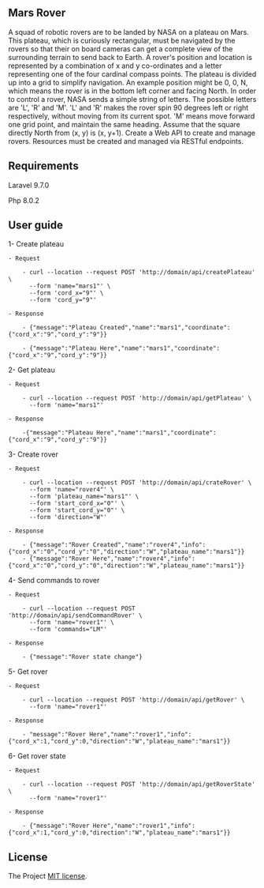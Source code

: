 
## Mars Rover

A squad of robotic rovers are to be landed by NASA on a plateau on Mars. This plateau, which is
curiously rectangular, must be navigated by the rovers so that their on board cameras can get a
complete view of the surrounding terrain to send back to Earth.
A rover's position and location is represented by a combination of x and y co-ordinates and a letter
representing one of the four cardinal compass points. The plateau is divided up into a grid to
simplify navigation. An example position might be 0, 0, N, which means the rover is in the bottom
left corner and facing North.
In order to control a rover, NASA sends a simple string of letters. The possible letters are 'L', 'R' and
'M'. 'L' and 'R' makes the rover spin 90 degrees left or right respectively, without moving from its
current spot. 'M' means move forward one grid point, and maintain the same heading.
Assume that the square directly North from (x, y) is (x, y+1).
Create a Web API to create and manage rovers. Resources must be created and managed via
RESTful endpoints.

## Requirements
Laravel 9.7.0

Php 8.0.2

## User guide

1- Create plateau
    
    - Request
    
        - curl --location --request POST 'http://domain/api/createPlateau' \
          --form 'name="mars1"' \
          --form 'cord_x="9"' \
          --form 'cord_y="9"'
      
    - Response
        
        - {"message":"Plateau Created","name":"mars1","coordinate":{"cord_x":"9","cord_y":"9"}}
        
        - {"message":"Plateau Here","name":"mars1","coordinate":{"cord_x":"9","cord_y":"9"}}

2- Get plateau
    
    - Request
    
        - curl --location --request POST 'http://domain/api/getPlateau' \
          --form 'name="mars1"'
    
    - Response
     
        -{"message":"Plateau Here","name":"mars1","coordinate":{"cord_x":"9","cord_y":"9"}}
        
3- Create rover
    
    - Request
        
        - curl --location --request POST 'http://domain/api/crateRover' \
          --form 'name="rover4"' \
          --form 'plateau_name="mars1"' \
          --form 'start_cord_x="0"' \
          --form 'start_cord_y="0"' \
          --form 'direction="W"'
    
    - Response
        
        - {"message":"Rover Created","name":"rover4","info":{"cord_x":"0","cord_y":"0","direction":"W","plateau_name":"mars1"}}
        - {"message":"Rover Here","name":"rover4","info":{"cord_x":"0","cord_y":"0","direction":"W","plateau_name":"mars1"}}

4- Send commands to rover
    
    - Request
        
        - curl --location --request POST 'http://domain/api/sendCommandRover' \
          --form 'name="rover1"' \
          --form 'commands="LM"'
          
    - Response
        
        - {"message":"Rover state change"}
        
5- Get rover

    - Request
        
        - curl --location --request POST 'http://domain/api/getRover' \
          --form 'name="rover1"'
    
    - Response
        
        - "message":"Rover Here","name":"rover1","info":{"cord_x":1,"cord_y":0,"direction":"W","plateau_name":"mars1"}}
        
6- Get rover state

    - Request 
        
        - curl --location --request POST 'http://domain/api/getRoverState' \
          --form 'name="rover1"'
    
    - Response
    
        - {"message":"Rover Here","name":"rover1","info":{"cord_x":1,"cord_y":0,"direction":"W","plateau_name":"mars1"}}


## License

The Project [MIT license](https://opensource.org/licenses/MIT).

